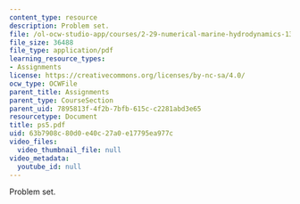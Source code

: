```yaml
---
content_type: resource
description: Problem set.
file: /ol-ocw-studio-app/courses/2-29-numerical-marine-hydrodynamics-13-024-spring-2003/63b7908c80d0e40c27a0e17795ea977c_ps5.pdf
file_size: 36488
file_type: application/pdf
learning_resource_types:
- Assignments
license: https://creativecommons.org/licenses/by-nc-sa/4.0/
ocw_type: OCWFile
parent_title: Assignments
parent_type: CourseSection
parent_uid: 7895813f-4f2b-7bfb-615c-c2281abd3e65
resourcetype: Document
title: ps5.pdf
uid: 63b7908c-80d0-e40c-27a0-e17795ea977c
video_files:
  video_thumbnail_file: null
video_metadata:
  youtube_id: null
---
```

Problem set.